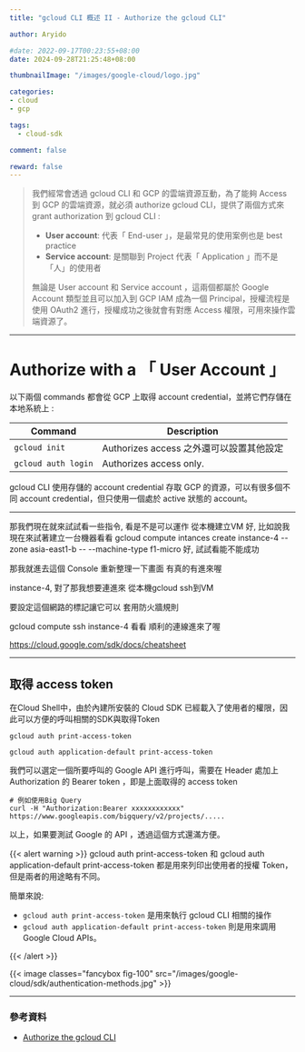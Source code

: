 ```yaml
---
title: "gcloud CLI 概述 II - Authorize the gcloud CLI"

author: Aryido

#date: 2022-09-17T00:23:55+08:00
date: 2024-09-28T21:25:48+08:00

thumbnailImage: "/images/google-cloud/logo.jpg"

categories:
- cloud
- gcp

tags:
  - cloud-sdk

comment: false

reward: false
---
```

<!--BODY-->
> 我們經常會透過 gcloud CLI 和  GCP 的雲端資源互動，為了能夠 Access 到 GCP 的雲端資源，就必須 authorize gcloud CLI，提供了兩個方式來 grant authorization 到 gcloud CLI :
> - **User account**: 代表「 End-user 」，是最常見的使用案例也是 best practice 
> - **Service account**: 是關聯到 Project 代表「 Application 」而不是「人」的使用者
> 
> 無論是 User account 和 Service account ，這兩個都屬於 Google Account 類型並且可以加入到 GCP IAM 成為一個 Principal，授權流程是使用 OAuth2 進行，授權成功之後就會有對應 Access 權限，可用來操作雲端資源了。
> 
<!--more-->

---


# Authorize with a 「 User Account 」

以下兩個 commands 都會從 GCP 上取得 account credential，並將它們存儲在本地系統上 : 

| Command           | Description                                                    |
|-------------------|----------------------------------------------------------------|
| `gcloud init`      | Authorizes access 之外還可以設置其他設定       |
| `gcloud auth login`| Authorizes access only.                                        |

 gcloud CLI 使用存儲的 account credential 存取 GCP 的資源，可以有很多個不同 account credential，但只使用一個處於 active 狀態的 account。


---

那我們現在就來試試看一些指令, 看是不是可以運作
從本機建立VM
好, 比如說我現在來試著建立一台機器看看
gcloud compute intances create instance-4 --zone asia-east1-b --
--machine-type f1-micro
好, 試試看能不能成功


那我就進去這個
Console 重新整理一下畫面
有真的有進來喔

instance-4, 對了那我想要連進來
從本機gcloud ssh到VM

要設定這個網路的標記讓它可以
套用防火牆規則


gcloud compute ssh instance-4 看看
順利的連線進來了喔





https://cloud.google.com/sdk/docs/cheatsheet






---

## 取得 access token
在Cloud Shell中，由於內建所安裝的 Cloud SDK 已經載入了使用者的權限，因此可以方便的呼叫相關的SDK與取得Token


```terminal
gcloud auth print-access-token

gcloud auth application-default print-access-token
```
我們可以選定一個所要呼叫的 Google API 進行呼叫，需要在 Header 處加上 Authorization 的 Bearer token ，即是上面取得的 access token
```terminal
# 例如使用Big Query
curl -H "Authorization:Bearer xxxxxxxxxxxx" https://www.googleapis.com/bigquery/v2/projects/.....
```
以上，如果要測試 Google 的 API ，透過這個方式還滿方便。

{{< alert warning >}}
gcloud auth print-access-token 和 gcloud auth application-default print-access-token 都是用來列印出使用者的授權 Token，但是兩者的用途略有不同。

簡單來說:
- ```gcloud auth print-access-token``` 是用來執行 gcloud CLI 相關的操作
-  ```gcloud auth application-default print-access-token``` 則是用來調用 Google Cloud APIs。

{{< /alert >}}



{{< image classes="fancybox fig-100" src="/images/google-cloud/sdk/authentication-methods.jpg" >}}

---

### 參考資料

- [Authorize the gcloud CLI](https://cloud.google.com/sdk/docs/authorizing)